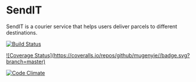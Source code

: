 # SendIT
SendIT is a courier service that helps users deliver parcels to different destinations.

[![Build Status](https://travis-ci.org/mugenyie/sendit.svg?branch=master)](https://travis-ci.org/mugenyie/sendit)

[![Coverage Status](https://coveralls.io/repos/github/mugenyie/<repo name>/badge.svg?branch=master)](https://coveralls.io/github/mugenyie/sendit?branch=master)

[![Code Climate](https://codeclimate.com/github/codeclimate/codeclimate/badges/gpa.svg)](https://codeclimate.com/github/mugenyie/sendit)

